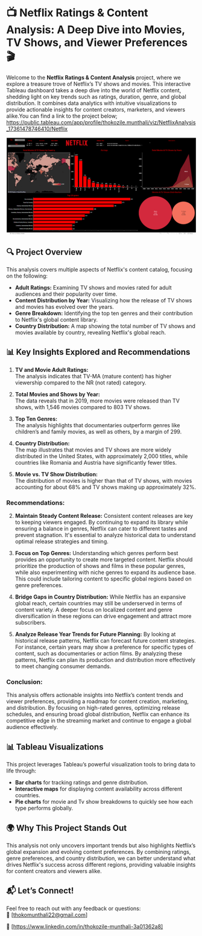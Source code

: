 # **📺 Netflix Ratings & Content Analysis: A Deep Dive into Movies, TV Shows, and Viewer Preferences 🎬**

Welcome to the **Netflix Ratings & Content Analysis** project, where we explore a treasure trove of Netflix’s TV shows and movies. This interactive Tableau dashboard takes a deep dive into the world of Netflix content, shedding light on key trends such as ratings, duration, genre, and global distribution. It combines data analytics with intuitive visualizations to provide actionable insights for content creators, marketers, and viewers alike.You can find a link to the project below; https://public.tableau.com/app/profile/thokozile.munthali/viz/NetflixAnalysis_17361478746410/Netflix


![Alt text](https://github.com/Thokozile23/Tableu-Projects/blob/298ee74381cf2e7d55c071183bca09160f3de42d/NETFLIX_PROJECT/Netflix.png)



## **🔍 Project Overview**  

This analysis covers multiple aspects of Netflix's content catalog, focusing on the following:  
- **Adult Ratings:** Examining TV shows and movies rated for adult audiences and their popularity over time.  
- **Content Distribution by Year:** Visualizing how the release of TV shows and movies has evolved over the years.  
- **Genre Breakdown:** Identifying the top ten genres and their contribution to Netflix's global content library.  
- **Country Distribution:** A map showing the total number of TV shows and movies available by country, revealing Netflix's global reach.  


## **📊 Key Insights Explored and Recommendations**  

1. **TV and Movie Adult Ratings:**  
   The analysis indicates that TV-MA (mature content) has higher viewership compared to the NR (not rated) category.

2. **Total Movies and Shows by Year:**  
   The data reveals that in 2019, more movies were released than TV shows, with 1,546 movies compared to 803 TV shows.

3. **Top Ten Genres:**  
   The analysis highlights that documentaries outperform genres like children’s and family movies, as well as others, by a margin of 299.

4. **Country Distribution:**  
   The map illustrates that movies and TV shows are more widely distributed in the United States, with approximately 2,000 titles, while countries like Romania and Austria have significantly fewer titles.

5. **Movie vs. TV Show Distribution:**  
   The distribution of movies is higher than that of TV shows, with movies accounting for about 68% and TV shows making up approximately 32%.


### **Recommendations:**

2. **Maintain Steady Content Release:**
   Consistent content releases are key to keeping viewers engaged. By continuing to expand its library while ensuring a balance in genres, Netflix can cater to different tastes and prevent stagnation. It's essential to analyze historical data to understand optimal release strategies and timing.

3. **Focus on Top Genres:**
   Understanding which genres perform best provides an opportunity to create more targeted content. Netflix should prioritize the production of shows and films in these popular genres, while also experimenting with niche genres to expand its audience base. This could include tailoring content to specific global regions based on genre preferences.

4. **Bridge Gaps in Country Distribution:**
   While Netflix has an expansive global reach, certain countries may still be underserved in terms of content variety. A deeper focus on localized content and genre diversification in these regions can drive engagement and attract more subscribers.

5. **Analyze Release Year Trends for Future Planning:**
   By looking at historical release patterns, Netflix can forecast future content strategies. For instance, certain years may show a preference for specific types of content, such as documentaries or action films. By analyzing these patterns, Netflix can plan its production and distribution more effectively to meet changing consumer demands.


### **Conclusion:**
This analysis offers actionable insights into Netflix’s content trends and viewer preferences, providing a roadmap for content creation, marketing, and distribution. By focusing on high-rated genres, optimizing release schedules, and ensuring broad global distribution, Netflix can enhance its competitive edge in the streaming market and continue to engage a global audience effectively.


## **📊 Tableau Visualizations**  

This project leverages Tableau’s powerful visualization tools to bring data to life through:  
- **Bar charts** for tracking ratings and genre distribution.  
- **Interactive maps** for displaying content availability across different countries.  
- **Pie charts** for movie and Tv show breakdowns to quickly see how each type performs globally.  


## **🌍 Why This Project Stands Out**  

This analysis not only uncovers important trends but also highlights Netflix’s global expansion and evolving content preferences. By combining ratings, genre preferences, and country distribution, we can better understand what drives Netflix's success across different regions, providing valuable insights for content creators and viewers alike.  



## **📬 Let’s Connect!**  

Feel free to reach out with any feedback or questions:  
📧 [thokomunthali22@gmail.com]  

💼 [https://www.linkedin.com/in/thokozile-munthali-3a01362a8]  


